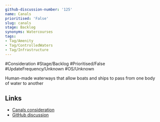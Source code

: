 ```yaml
---
github-discussion-number: '125'
name: Canals
prioritised: 'False'
slug: canals
stage: Backlog
synonyms: Watercourses
tags:
- Tag/Amenity
- Tag/ControlledWaters
- Tag/Infrastructure
---
```


#Consideration #Stage/Backlog #Prioritised/False #UpdateFrequency/Unknown #OS/Unknown

Human-made waterways that allow boats and ships to pass from one body of water to another

## Links

* [Canals consideration](https://design.planning.data.gov.uk/planning-consideration/canals)
* [GitHub discussion](https://github.com/digital-land/data-standards-backlog/discussions/125)
